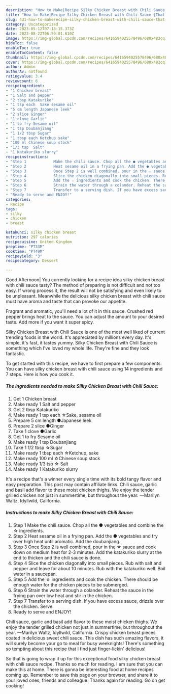 ```yaml
---
description: "How to Make|Recipe Silky Chicken Breast with Chili Sauce {That is Simple"
title: "How to Make|Recipe Silky Chicken Breast with Chili Sauce {That is Simple"
slug: 431-how-to-makerecipe-silky-chicken-breast-with-chili-sauce-that-is-simple
category: Uncategorized
date: 2023-05-12T07:18:15.373Z
date: 2023-08-22T06:50:01.610Z
image: https://img-global.cpcdn.com/recipes/6416594025578496/680x482cq70/silky-chicken-breast-with-chili-sauce-recipe-main-photo.jpg
hideToc: false
enableToc: true
enableTocContent: false
thumbnail: https://img-global.cpcdn.com/recipes/6416594025578496/680x482cq70/silky-chicken-breast-with-chili-sauce-recipe-main-photo.jpg
cover: https://img-global.cpcdn.com/recipes/6416594025578496/680x482cq70/silky-chicken-breast-with-chili-sauce-recipe-main-photo.jpg
author: Admin
authorAv: notfound
ratingvalue: 3.4
reviewcount: 6
recipeingredient:
- "1 Chicken breast"
- "1 Salt and pepper"
- "2 tbsp Katakuriko"
- "1 tsp each  Sake sesame oil"
- "5 cm length Japanese leek"
- "2 slice Ginger"
- "1 clove Garlic"
- "1 to fry Sesame oil"
- "1 tsp Doubanjiang"
- "1 1/2 tbsp Sugar"
- "1 tbsp each Ketchup sake"
- "100 ml Chinese soup stock"
- "1/3 tsp  Salt"
- "1 Katakuriko slurry"
recipeinstructions:
- "Step 1            Make the chili sauce. Chop all the ● vegetables and combine the ☆ ingredients."
- "Step 2            Heat sesame oil in a frying pan. Add the ● vegetables and fry over high heat until aromatic. Add the doubanjiang."
- "Step 3            Once Step 2 is well combined, pour in the ☆ sauce and cook down on medium heat for 2-3 minutes. Add the katakuriko slurry at the end to thicken and the chili sauce is done."
- "Step 4            Slice the chicken diagonally into small pieces. Rub with salt and pepper and leave for about 10 minutes. Rub with the katakuriko well. Boil water in a saucepan."
- "Step 5            Add the ☆ ingredients and cook the chicken. There should be enough water for the chicken pieces to be submerged."
- "Step 6            Strain the water through a colander. Reheat the sauce in the frying pan over low heat and stir in the chicken."
- "Step 7            Transfer to a serving dish. If you have excess sauce, drizzle over the chicken. Serve."
- "Ready to serve and ENJOY!"
categories:
- Recipe
tags:
- silky
- chicken
- breast

katakunci: silky chicken breast 
nutrition: 297 calories
recipecuisine: United Kingdom
preptime: "PT33M"
cooktime: "PT49M"
recipeyield: "3"
recipecategory: Dessert

---
```



Good Afternoon| You currently looking for a recipe idea silky chicken breast with chili sauce tasty? The method of preparing is not difficult and not too easy. If wrong process it, the result will not be satisfying and even likely to be unpleasant. Meanwhile the delicious silky chicken breast with chili sauce must have aroma and taste that can provoke our appetite.





Fragrant and aromatic, you&#39;ll need a lot of it in this sauce. Crushed red pepper brings heat to the sauce. You can adjust the amount to your desired taste. Add more if you want it super spicy.

Silky Chicken Breast with Chili Sauce is one of the most well liked of current trending foods in the world. It's appreciated by millions every day. It's simple, it's fast, it tastes yummy. Silky Chicken Breast with Chili Sauce is something which I've loved my whole life. They're fine and they look fantastic.


To get started with this recipe, we have to first prepare a few components. You can have silky chicken breast with chili sauce using 14 ingredients and 7 steps. Here is how you cook it.

<!--inarticleads1-->

##### The ingredients needed to make Silky Chicken Breast with Chili Sauce:

1. Get 1 Chicken breast
1. Make ready 1 Salt and pepper
1. Get 2 tbsp Katakuriko
1. Make ready 1 tsp each  ☆Sake, sesame oil
1. Prepare 5 cm length ●Japanese leek
1. Prepare 2 slice ●Ginger
1. Take 1 clove ●Garlic
1. Get 1 to fry Sesame oil
1. Make ready 1 tsp Doubanjiang
1. Take 1 1/2 tbsp ☆Sugar
1. Make ready 1 tbsp each ☆Ketchup, sake
1. Make ready 100 ml ☆Chinese soup stock
1. Make ready 1/3 tsp ☆ Salt
1. Make ready 1 Katakuriko slurry


It&#39;s a recipe that&#39;s a winner every single time with its bold tangy flavor and easy preparation. This post may contain affiliate links. Chili sauce, garlic and basil add flavor to these moist chicken thighs. We enjoy the tender grilled chicken not just in summertime, but throughout the year. —Marilyn Waltz, Idyllwild, California. 

<!--inarticleads2-->

##### Instructions to make Silky Chicken Breast with Chili Sauce:

1. Step 1            Make the chili sauce. Chop all the ● vegetables and combine the ☆ ingredients.
1. Step 2            Heat sesame oil in a frying pan. Add the ● vegetables and fry over high heat until aromatic. Add the doubanjiang.
1. Step 3            Once Step 2 is well combined, pour in the ☆ sauce and cook down on medium heat for 2-3 minutes. Add the katakuriko slurry at the end to thicken and the chili sauce is done.
1. Step 4            Slice the chicken diagonally into small pieces. Rub with salt and pepper and leave for about 10 minutes. Rub with the katakuriko well. Boil water in a saucepan.
1. Step 5            Add the ☆ ingredients and cook the chicken. There should be enough water for the chicken pieces to be submerged.
1. Step 6            Strain the water through a colander. Reheat the sauce in the frying pan over low heat and stir in the chicken.
1. Step 7            Transfer to a serving dish. If you have excess sauce, drizzle over the chicken. Serve.
1. Ready to serve and ENJOY!

Chili sauce, garlic and basil add flavor to these moist chicken thighs. We enjoy the tender grilled chicken not just in summertime, but throughout the year. —Marilyn Waltz, Idyllwild, California. Crispy chicken breast pieces coated in delicious sweet chili sauce. This dish has such amazing flavors, it will surely become your go to meal for busy weeknights! There&#39;s something so tempting about this recipe that I find just finger-lickin&#39; delicious! 

So that is going to wrap it up for this exceptional food silky chicken breast with chili sauce recipe. Thanks so much for reading. I am sure that you can make this at home. There is gonna be interesting food at home recipes coming up. Remember to save this page on your browser, and share it to your loved ones, friends and colleague. Thanks again for reading. Go on get cooking!
